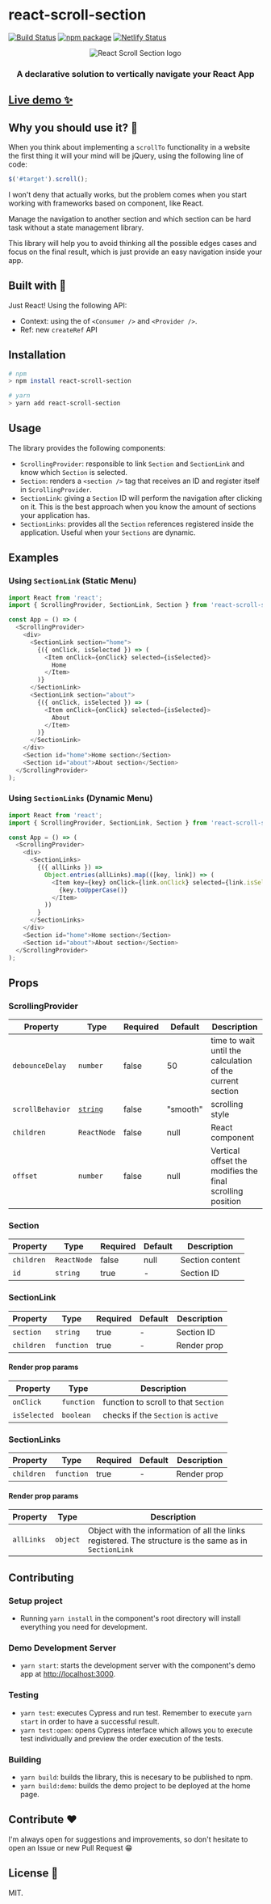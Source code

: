 # react-scroll-section

[![Build Status](https://travis-ci.com/EmaSuriano/react-scroll-section.svg?branch=master)](https://travis-ci.com/EmaSuriano/react-scroll-section)
[![npm package](https://img.shields.io/npm/v/react-scroll-section.svg)](https://www.npmjs.org/package/react-scroll-section)
[![Netlify Status](https://api.netlify.com/api/v1/badges/8e8c9915-5b0a-4cde-83e7-13747fb01f30/deploy-status)](https://app.netlify.com/sites/react-scroll-section/deploys)

<p align="center">
  <img src="./docs/logo.svg" alt="React Scroll Section logo"/>
</p>

<h3 align="center">A declarative solution to vertically navigate your React App</h3>

## [Live demo ✨](https://react-scroll-section.netlify.app/)

## Why you should use it? 🤔

When you think about implementing a `scrollTo` functionality in a website the first thing it will your mind will be jQuery, using the following line of code:

```javascript
$('#target').scroll();
```

I won't deny that actually works, but the problem comes when you start working with frameworks based on component, like React.

Manage the navigation to another section and which section can be hard task without a state management library.

This library will help you to avoid thinking all the possible edges cases and focus on the final result, which is just provide an easy navigation inside your app.

## Built with 🔧

Just React! Using the following API:

- Context: using the of `<Consumer />` and `<Provider />`.
- Ref: new `createRef` API

## Installation

```bash
# npm
> npm install react-scroll-section

# yarn
> yarn add react-scroll-section
```

## Usage

The library provides the following components:

- `ScrollingProvider`: responsible to link `Section` and `SectionLink` and know which `Section` is selected.
- `Section`: renders a `<section />` tag that receives an ID and register itself in `ScrollingProvider`.
- `SectionLink`: giving a `Section` ID will perform the navigation after clicking on it. This is the best approach when you know the amount of sections your application has.
- `SectionLinks`: provides all the `Section` references registered inside the application. Useful when your `Sections` are dynamic.

## Examples

### Using `SectionLink` (Static Menu)

```javascript
import React from 'react';
import { ScrollingProvider, SectionLink, Section } from 'react-scroll-section';

const App = () => (
  <ScrollingProvider>
    <div>
      <SectionLink section="home">
        {({ onClick, isSelected }) => (
          <Item onClick={onClick} selected={isSelected}>
            Home
          </Item>
        )}
      </SectionLink>
      <SectionLink section="about">
        {({ onClick, isSelected }) => (
          <Item onClick={onClick} selected={isSelected}>
            About
          </Item>
        )}
      </SectionLink>
    </div>
    <Section id="home">Home section</Section>
    <Section id="about">About section</Section>
  </ScrollingProvider>
);
```

### Using `SectionLinks` (Dynamic Menu)

```javascript
import React from 'react';
import { ScrollingProvider, SectionLink, Section } from 'react-scroll-section';

const App = () => (
  <ScrollingProvider>
    <div>
      <SectionLinks>
        {({ allLinks }) =>
          Object.entries(allLinks).map(([key, link]) => (
            <Item key={key} onClick={link.onClick} selected={link.isSelected}>
              {key.toUpperCase()}
            </Item>
          ))
        }
      </SectionLinks>
    </div>
    <Section id="home">Home section</Section>
    <Section id="about">About section</Section>
  </ScrollingProvider>
);
```

## Props

### ScrollingProvider

| Property         | Type                         | Required | Default  | Description                                               |
| ---------------- | ---------------------------- | -------- | -------- | --------------------------------------------------------- |
| `debounceDelay`  | `number`                     | false    | 50       | time to wait until the calculation of the current section |
| `scrollBehavior` | [`string`][scroll-behaviour] | false    | "smooth" | scrolling style                                           |
| `children`       | `ReactNode`                  | false    | null     | React component                                           |
| `offset`         | `number`                     | false    | null     | Vertical offset the modifies the final scrolling position |

[scroll-behaviour]: https://developer.mozilla.org/de/docs/Web/CSS/scroll-behavior

### Section

| Property   | Type        | Required | Default | Description     |
| ---------- | ----------- | -------- | ------- | --------------- |
| `children` | `ReactNode` | false    | null    | Section content |
| `id`       | `string`    | true     | -       | Section ID      |

### SectionLink

| Property   | Type       | Required | Default | Description |
| ---------- | ---------- | -------- | ------- | ----------- |
| `section`  | `string`   | true     | -       | Section ID  |
| `children` | `function` | true     | -       | Render prop |

#### Render prop params

| Property     | Type       | Description                          |
| ------------ | ---------- | ------------------------------------ |
| `onClick`    | `function` | function to scroll to that `Section` |
| `isSelected` | `boolean`  | checks if the `Section` is `active`  |

### SectionLinks

| Property   | Type       | Required | Default | Description |
| ---------- | ---------- | -------- | ------- | ----------- |
| `children` | `function` | true     | -       | Render prop |

#### Render prop params

| Property   | Type     | Description                                                                                            |
| ---------- | -------- | ------------------------------------------------------------------------------------------------------ |
| `allLinks` | `object` | Object with the information of all the links registered. The structure is the same as in `SectionLink` |

## Contributing

### Setup project

- Running `yarn install` in the component's root directory will install everything you need for development.

### Demo Development Server

- `yarn start`: starts the development server with the component's demo app at [http://localhost:3000](http://localhost:3000).

### Testing

- `yarn test`: executes Cypress and run test. Remember to execute `yarn start` in order to have a successful result.
- `yarn test:open`: opens Cypress interface which allows you to execute test individually and preview the order execution of the tests.

### Building

- `yarn build`: builds the library, this is necesary to be published to npm.
- `yarn build:demo`: builds the demo project to be deployed at the home page.

## Contribute ❤️

I'm always open for suggestions and improvements, so don't hesitate to open an Issue or new Pull Request 😁

## License 🔖

MIT.
